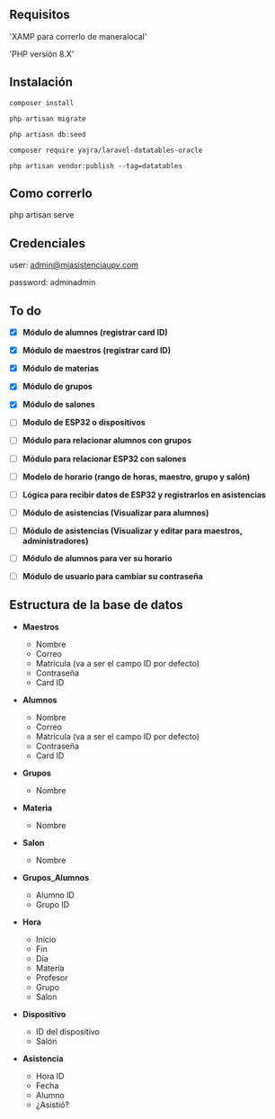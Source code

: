## Requisitos
'XAMP para correrlo de maneralocal'

'PHP versión 8.X'

## Instalación
`composer install`

`php artisan migrate`

`php artiasn db:seed`

`composer require yajra/laravel-datatables-oracle`

`php artisan vendor:publish --tag=datatables`

## Como correrlo

php artisan serve

## Credenciales

user: admin@miasistenciaupv.com

password: adminadmin

## To do

- [x] **Módulo de alumnos (registrar card ID)** 
- [x] **Módulo de maestros (registrar card ID)** 
- [x] **Módulo de materias** 
- [x] **Módulo de grupos** 
- [x] **Módulo de salones** 
- [ ] **Modulo de ESP32 o dispositivos** 
- [ ] **Módulo para relacionar alumnos con grupos** 
- [ ] **Módulo para relacionar ESP32 con salones** 
- [ ] **Modelo de horario (rango de horas, maestro, grupo y salón)** 
- [ ] **Lógica para recibir datos de ESP32 y registrarlos en asistencias**
- [ ] **Módulo de asistencias (Visualizar para alumnos)** 
- [ ] **Módulo de asistencias (Visualizar y editar para maestros, administradores)** 
- [ ] **Módulo de alumnos para ver su horario** 
- [ ] **Módulo de usuario para cambiar su contraseña** 



## Estructura de la base de datos

- **Maestros**
  - Nombre
  - Correo
  - Matrícula (va a ser el campo ID por defecto)
  - Contraseña
  - Card ID

- **Alumnos**
  - Nombre
  - Correo
  - Matrícula (va a ser el campo ID por defecto)
  - Contraseña
  - Card ID

- **Grupos**
  - Nombre

- **Materia**
  - Nombre

- **Salon**
  - Nombre

- **Grupos_Alumnos**
  - Alumno ID
  - Grupo ID

- **Hora**
  - Inicio
  - Fin
  - Día
  - Materia
  - Profesor
  - Grupo
  - Salon

- **Dispositivo**
  - ID del dispositivo
  - Salón

- **Asistencia**
  - Hora ID
  - Fecha
  - Alumno
  - ¿Asistió?

